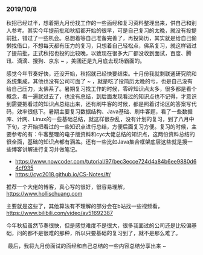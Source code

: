 ### 2019/10/8	

​	秋招已经过半，想着把九月份找工作的一些面经和复习资料整理出来，供自己和别人参考。其实今年提前批和秋招都开始的很早，可是自己复习的太晚，就没有投提前批，错过了一些机会。总想着等自己准备完善了，再投简历，其实就是给自己偷懒找借口，不想每天都有压力的复习，只想着自己轻松点，佛系复习，就这样错过了提前批，正式秋招也投的比较晚，以致现在很多大厂都没收到面试，百度、腾讯、滴滴、搜狗、京东 ~ ，美团还是九月底去现场霸面的。

​	感觉今年节奏好快，还没开始，秋招就已经快要结束。十月份我就剩联通研究院和系统集成，其他也没有公司可面了 ~ ，就是吃了投简历太晚的亏，也是自己没有给自己压力，太佛系了。暑期复习找工作的时候，零碎知识点太多，很多都是看个概念，看一遍就过去了，也没有总结，到后面发现看过的知识点也不记得，才意识到需要把看过的知识点总结出来，还有刷牛客的时候，都是照着讨论区的答案写代码，效率很低下。暑期主要复习数据结构、Java基础、刷牛客题，看了一些数据库、计网、Linux的一些基础总结，就这样很杂乱，没有计划的复习，到了八月中下旬，才开始把看过的一些知识点进行总结，方便后面复习方便。复习的时候，主要参考的有：牛客整理的电子版资料和cyc大佬总结的知识点，这两份资料总结的很全面，基础的知识点都有涵盖。还有一些比如Java集合框架底层这些就是搜一些博客讲解进行复习并做笔记。

- <https://www.nowcoder.com/tutorial/97/bec3ecce724d4a84b6ee9880d64cf935> 
- <https://cyc2018.github.io/CS-Notes/#/> 

推荐一个大佬的博客，真心写的很好，很容易理解，https://www.hollischuang.com

主要就是这些了，其他算法有不理解的部分会在b站找一些视频看，https://www.bilibili.com/video/av51692387

​	今年秋招虽然节奏很快，但是感觉难度不是很大，很多我面过的公司还是比较偏基础，问的都不是很难的那种，所以只要基础的复习到了，就不是那么难了。

​	最后，我将九月份面试的面经和自己总结的一些内容总结分享出来 ~ 